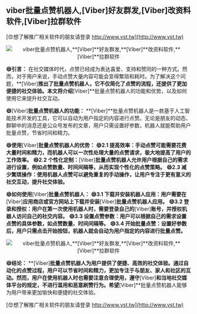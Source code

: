## **viber批量点赞机器人,**[Viber]**好友群发,**[Viber]**改资料软件,**[Viber]**拉群软件**

[😍想了解推广相关软件的朋友请登录 http://www.vst.tw](http://www.vst.tw)

 <center><img src="https://vst.tw/MP4/tuiguang/png/3.png" alt="viber批量点赞机器人,**[Viber]**好友群发,**[Viber]**改资料软件,**[Viber]**拉群软件"></center>

**😄引言：**
在社交媒体时代，点赞已经成为表达喜爱、支持和赞同的一种方式。然而，对于用户来说，手动点赞大量内容可能会变得繁琐和耗时。为了解决这个问题，**[Viber]**推出了批量点赞机器人，它不仅简化了点赞的流程，还提供了更加便捷的社交体验。本文将介绍**[Viber]**批量点赞机器人的功能和优势，以及如何使用它来提升社交互动。

**😄**[Viber]**批量点赞机器人的功能：**
**[Viber]**批量点赞机器人是一款基于人工智能技术开发的工具，它可以自动为用户指定的内容进行点赞。无论是朋友的动态、群聊中的消息还是公众号发布的文章，用户只需设置好参数，机器人就能帮助用户批量点赞，节省时间和精力。

**😄使用**[Viber]**批量点赞机器人的优势：**
**😄2.1 提高效率：手动点赞可能需要花费大量时间和精力，而机器人可以一次性处理大量的点赞请求，极大地提高了用户的工作效率。**
**😄2.2 个性化定制：**[Viber]**批量点赞机器人允许用户根据自己的需求进行设置，例如点赞数量、时间间隔等，从而实现个性化的点赞策略。**
**😄2.3 减少繁琐操作：使用机器人点赞可以避免重复的手动操作，让用户专注于更有意义的社交互动，提升社交体验。**

**😄如何使用**[Viber]**批量点赞机器人：**
**😄3.1 下载并安装机器人应用：用户需要在**[Viber]**应用商店或官方网站上下载并安装**[Viber]**批量点赞机器人应用。**
**😄3.2 登录和授权：用户在第一次使用机器人时，需要登录自己的**[Viber]**账号，并授权机器人访问自己的社交内容。**
**😄3.3 设置点赞参数：用户可以根据自己的需求设置点赞的具体参数，如点赞数量、时间间隔等。**
**😄3.4 开始批量点赞：设置好参数后，用户只需点击开始按钮，机器人就会自动为用户指定的内容进行批量点赞。**

 <center><img src="https://vst.tw/MP4/tuiguang/png/7.png" alt="viber批量点赞机器人,**[Viber]**好友群发,**[Viber]**改资料软件,**[Viber]**拉群软件"></center>

**😄结论：**
**[Viber]**批量点赞机器人为用户提供了便捷、高效的社交体验。通过自动化的点赞过程，用户可以节省时间和精力，更加专注于与朋友、家人和社区的互动。然而，用户在使用机器人时也需要注意合理使用，遵守**[Viber]**和当地社交媒体平台的规定，不进行滥用和恶意刷赞行为。希望**[Viber]**批量点赞机器人能够为用户带来更加愉快和便捷的社交体验。

[😍想了解推广相关软件的朋友请登录 http://www.vst.tw](http://www.vst.tw)



